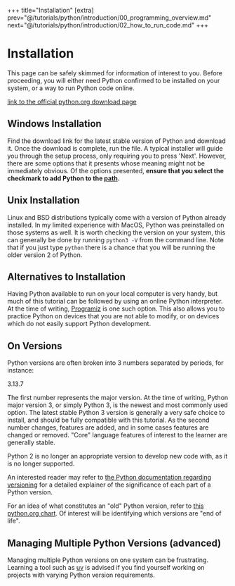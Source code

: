 +++
title="Installation"
[extra]
prev="@/tutorials/python/introduction/00_programming_overview.md"
next="@/tutorials/python/introduction/02_how_to_run_code.md"
+++

# Installation

This page can be safely skimmed for information of interest to you.
Before proceeding, you will either need Python confirmed to be installed on your system, or a way to run Python code online.

[link to the official python.org download page](https://www.python.org/downloads/)

## Windows Installation

Find the download link for the latest stable version of Python and download it.
Once the download is complete, run the file.
A typical installer will guide you through the setup process, only requiring you to press 'Next'.
However, there are some options that it presents whose meaning might not be immediately obvious.
Of the options presented, **ensure that you select the checkmark to add Python to the [path](@/tutorials/python/misc.md).**

## Unix Installation

Linux and BSD distributions typically come with a version of Python already installed.
In my limited experience with MacOS, Python was preinstalled on those systems as well.
It is worth checking the version on your system, this can generally be done by running `python3 -V` from the command line.
Note that if you just type `python` there is a chance that you will be running the older version 2 of Python.

## Alternatives to Installation

Having Python available to run on your local computer is very handy, but much of this tutorial can be followed by using an online Python interpreter.
At the time of writing, [Programiz](https://www.programiz.com/python-programming/online-compiler/) is one such option.
This also allows you to practice Python on devices that you are not able to modify, or on devices which do not easily support Python development.

## On Versions

Python versions are often broken into 3 numbers separated by periods, for instance:

3.13.7

The first number represents the major version.
At the time of writing, Python major version 3, or simply Python 3, is the newest and most commonly used option.
The latest stable Python 3 version is generally a very safe choice to install, and should be fully compatible with this tutorial.
As the second number changes, features are added, and in some cases features are changed or removed.
"Core" language features of interest to the learner are generally stable.

Python 2 is no longer an appropriate version to develop new code with, as it is no longer supported.

An interested reader may refer to [the Python documentation regarding versioning](https://docs.python.org/3/faq/general.html#how-does-the-python-version-numbering-scheme-work)
for a detailed explainer of the significance of each part of a Python version.

For an idea of what constitutes an "old" Python version, refer to [this python.org chart](https://devguide.python.org/versions/).
Of interest will be identifying which versions are "end of life".

## Managing Multiple Python Versions (advanced)

Managing multiple Python versions on one system can be frustrating.
Learning a tool such as [uv](https://docs.astral.sh/uv/) is advised if you find yourself working on projects with varying Python version requirements.
